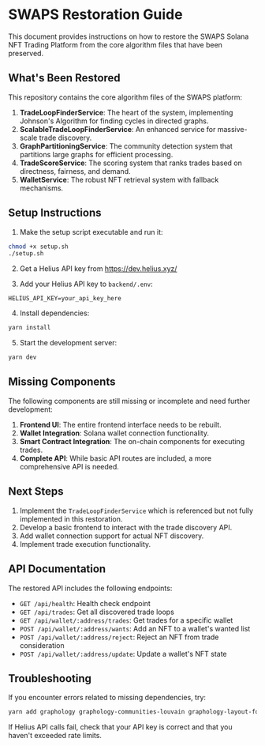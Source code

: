 # SWAPS Restoration Guide

This document provides instructions on how to restore the SWAPS Solana NFT Trading Platform from the core algorithm files that have been preserved.

## What's Been Restored

This repository contains the core algorithm files of the SWAPS platform:

1. **TradeLoopFinderService**: The heart of the system, implementing Johnson's Algorithm for finding cycles in directed graphs.
2. **ScalableTradeLoopFinderService**: An enhanced service for massive-scale trade discovery.
3. **GraphPartitioningService**: The community detection system that partitions large graphs for efficient processing.
4. **TradeScoreService**: The scoring system that ranks trades based on directness, fairness, and demand.
5. **WalletService**: The robust NFT retrieval system with fallback mechanisms.

## Setup Instructions

1. Make the setup script executable and run it:

```bash
chmod +x setup.sh
./setup.sh
```

2. Get a Helius API key from https://dev.helius.xyz/

3. Add your Helius API key to `backend/.env`:

```
HELIUS_API_KEY=your_api_key_here
```

4. Install dependencies:

```bash
yarn install
```

5. Start the development server:

```bash
yarn dev
```

## Missing Components

The following components are still missing or incomplete and need further development:

1. **Frontend UI**: The entire frontend interface needs to be rebuilt.
2. **Wallet Integration**: Solana wallet connection functionality.
3. **Smart Contract Integration**: The on-chain components for executing trades.
4. **Complete API**: While basic API routes are included, a more comprehensive API is needed.

## Next Steps

1. Implement the `TradeLoopFinderService` which is referenced but not fully implemented in this restoration.
2. Develop a basic frontend to interact with the trade discovery API.
3. Add wallet connection support for actual NFT discovery.
4. Implement trade execution functionality.

## API Documentation

The restored API includes the following endpoints:

- `GET /api/health`: Health check endpoint
- `GET /api/trades`: Get all discovered trade loops
- `GET /api/wallet/:address/trades`: Get trades for a specific wallet
- `POST /api/wallet/:address/wants`: Add an NFT to a wallet's wanted list
- `POST /api/wallet/:address/reject`: Reject an NFT from trade consideration
- `POST /api/wallet/:address/update`: Update a wallet's NFT state

## Troubleshooting

If you encounter errors related to missing dependencies, try:

```bash
yarn add graphology graphology-communities-louvain graphology-layout-forceatlas2 graphology-utils bloom-filters
```

If Helius API calls fail, check that your API key is correct and that you haven't exceeded rate limits. 